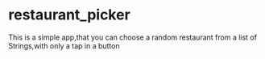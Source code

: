 # restaurant_picker
This is a simple app,that you can choose a random restaurant from a list of Strings,with only a tap in a button  
